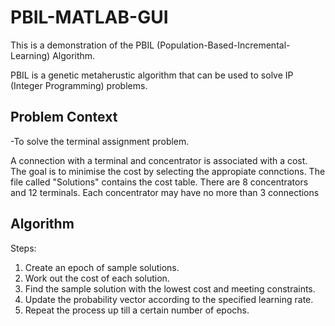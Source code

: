 # PBIL-MATLAB-GUI

This is a demonstration of the PBIL (Population-Based-Incremental-Learning) Algorithm.

PBIL is a genetic metaherustic algorithm that can be used to solve IP (Integer Programming) problems.

## Problem Context

-To solve the terminal assignment problem.

A connection with a terminal and concentrator is associated with a cost. The goal is to minimise the cost by selecting the appropiate connctions. 
The file called "Solutions" contains the cost table. There are 8 concentrators and 12 terminals. Each concentrator may have no more than 3 connections

## Algorithm

Steps:
1. Create an epoch of sample solutions.
2. Work out the cost of each solution.
3. Find the sample solution with the lowest cost and meeting constraints.
4. Update the probability vector according to the specified learning rate.
5. Repeat the process up till a certain number of epochs.
